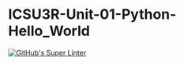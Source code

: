 # ICSU3R-Unit-01-Python-Hello_World

[![GitHub's Super Linter](https://github.com/sydneykuhn/ICSU3R-Unit-01-Python-Hello_World/workflows/GitHub's%20Super%20Linter/badge.svg)](https://github.com/sydneykuhn/ICSU3R-Unit-01-Python-Hello_World/actions)
